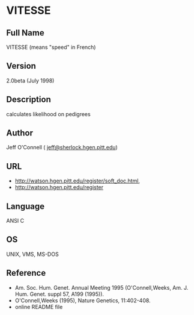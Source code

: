 # VITESSE

## Full Name
VITESSE (means "speed" in French)

## Version
2.0beta (July 1998)

## Description
calculates likelihood on pedigrees

## Author
Jeff O'Connell ( jeff@sherlock.hgen.pitt.edu)

## URL
* http://watson.hgen.pitt.edu/register/soft_doc.html,
* http://watson.hgen.pitt.edu/register

## Language
ANSI C

## OS
UNIX, VMS, MS-DOS

## Reference
* Am. Soc. Hum. Genet. Annual Meeting 1995 (O'Connell,Weeks, Am. J. Hum. Genet. suppl 57, A199 (1995)).
* O'Connell,Weeks (1995), Nature Genetics, 11:402-408.
* online README file